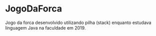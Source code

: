 # JogoDaForca
Jogo da forca desenvolvido utilizando pilha (stack) enquanto estudava linguagem Java na faculdade em 2019.
